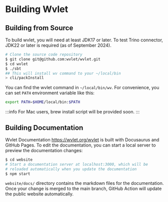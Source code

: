 # Building Wvlet


## Building from Source 

To build wvlet, you will need at least JDK17 or later. To test Trino connector, JDK22 or later is required (as of September 2024).  

```bash
# Clone the source code repository
$ git clone git@github.com:wvlet/wvlet.git
$ cd wvlet
$ ./sbt
## This will install wv command to your ~/local/bin
> cli/packInstall
```

You can find the wvlet command in `~/local/bin/wv`. For convenience, you can set `PATH` environment variable like this:
```bash title='~/.bashenv'
export PATH=$HOME/local/bin:$PATH
```

:::info
For Mac users, brew install script will be provided soon. 
:::


## Building Documentation 

Wvlet Documentation https://wvlet.org/wvlet is built with Docusaurus and GitHub Pages. To edit the documentation, you can start a local server to preview the documentation changes: 

```bash
$ cd website
# Start a documentation server at localhost:3000, which will be 
# reloaded automatically when you update the documentation
$ npm start
```

`website/docs/` directory contains the markdown files for the documentation. Once your change is merged to the main branch, GitHub Action will update the public website automatically.


